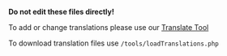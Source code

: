 __Do not edit these files directly!__

To add or change translations please use our [Translate Tool](https://www.easy-booking.at/ebTranslate/dist/)

To download translation files use `/tools/loadTranslations.php`
